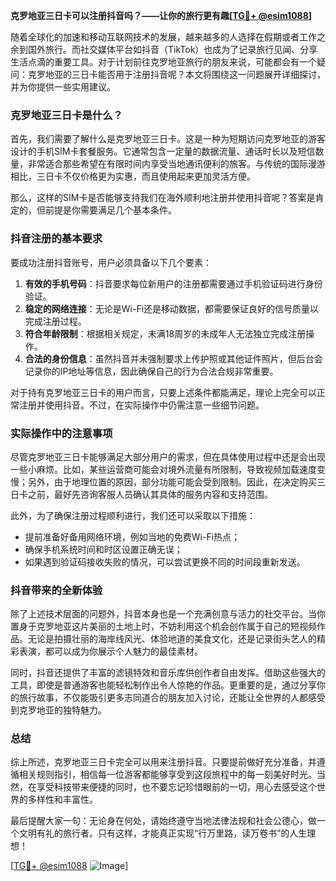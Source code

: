 **克罗地亚三日卡可以注册抖音吗？——让你的旅行更有趣[[TG💪+ @esim1088](https://t.me/s/esim1088)]**

随着全球化的加速和移动互联网技术的发展，越来越多的人选择在假期或者工作之余到国外旅行。而社交媒体平台如抖音（TikTok）也成为了记录旅行见闻、分享生活点滴的重要工具。对于计划前往克罗地亚旅行的朋友来说，可能都会有一个疑问：克罗地亚的三日卡能否用于注册抖音呢？本文将围绕这一问题展开详细探讨，并为你提供一些实用建议。

### 克罗地亚三日卡是什么？

首先，我们需要了解什么是克罗地亚三日卡。这是一种为短期访问克罗地亚的游客设计的手机SIM卡套餐服务。它通常包含一定量的数据流量、通话时长以及短信数量，非常适合那些希望在有限时间内享受当地通讯便利的旅客。与传统的国际漫游相比，三日卡不仅价格更为实惠，而且使用起来更加灵活方便。

那么，这样的SIM卡是否能够支持我们在海外顺利地注册并使用抖音呢？答案是肯定的，但前提是你需要满足几个基本条件。

### 抖音注册的基本要求

要成功注册抖音账号，用户必须具备以下几个要素：

1. **有效的手机号码**：抖音要求每位新用户的注册都需要通过手机验证码进行身份验证。
2. **稳定的网络连接**：无论是Wi-Fi还是移动数据，都需要保证良好的信号质量以完成注册过程。
3. **符合年龄限制**：根据相关规定，未满18周岁的未成年人无法独立完成注册操作。
4. **合法的身份信息**：虽然抖音并未强制要求上传护照或其他证件照片，但后台会记录你的IP地址等信息，因此确保自己的行为合法合规非常重要。

对于持有克罗地亚三日卡的用户而言，只要上述条件都能满足，理论上完全可以正常注册并使用抖音。不过，在实际操作中仍需注意一些细节问题。

### 实际操作中的注意事项

尽管克罗地亚三日卡能够满足大部分用户的需求，但在具体使用过程中还是会出现一些小麻烦。比如，某些运营商可能会对境外流量有所限制，导致视频加载速度变慢；另外，由于地理位置的原因，部分功能可能会受到限制。因此，在决定购买三日卡之前，最好先咨询客服人员确认其具体的服务内容和支持范围。

此外，为了确保注册过程顺利进行，我们还可以采取以下措施：

- 提前准备好备用网络环境，例如当地的免费Wi-Fi热点；
- 确保手机系统时间和时区设置正确无误；
- 如果遇到验证码接收失败的情况，可以尝试更换不同的时间段重新发送。

### 抖音带来的全新体验

除了上述技术层面的问题外，抖音本身也是一个充满创意与活力的社交平台。当你置身于克罗地亚这片美丽的土地上时，不妨利用这个机会创作属于自己的短视频作品。无论是拍摄壮丽的海岸线风光、体验地道的美食文化，还是记录街头艺人的精彩表演，都可以成为你展示个人魅力的最佳素材。

同时，抖音还提供了丰富的滤镜特效和音乐库供创作者自由发挥。借助这些强大的工具，即使是普通游客也能轻松制作出令人惊艳的作品。更重要的是，通过分享你的旅行故事，不仅能吸引更多志同道合的朋友加入讨论，还能让全世界的人都感受到克罗地亚的独特魅力。

### 总结

综上所述，克罗地亚三日卡完全可以用来注册抖音。只要提前做好充分准备，并遵循相关规则指引，相信每一位游客都能够享受到这段旅程中的每一刻美好时光。当然，在享受科技带来便捷的同时，也不要忘记珍惜眼前的一切，用心去感受这个世界的多样性和丰富性。

最后提醒大家一句：无论身在何处，请始终遵守当地法律法规和社会公德心，做一个文明有礼的旅行者。只有这样，才能真正实现“行万里路，读万卷书”的人生理想！

[[TG💪+ @esim1088](https://t.me/s/esim1088) ![Image](https://i.postimg.cc/4NQfJmqS/Snipaste-2025-05-13-00-14-12.png)]